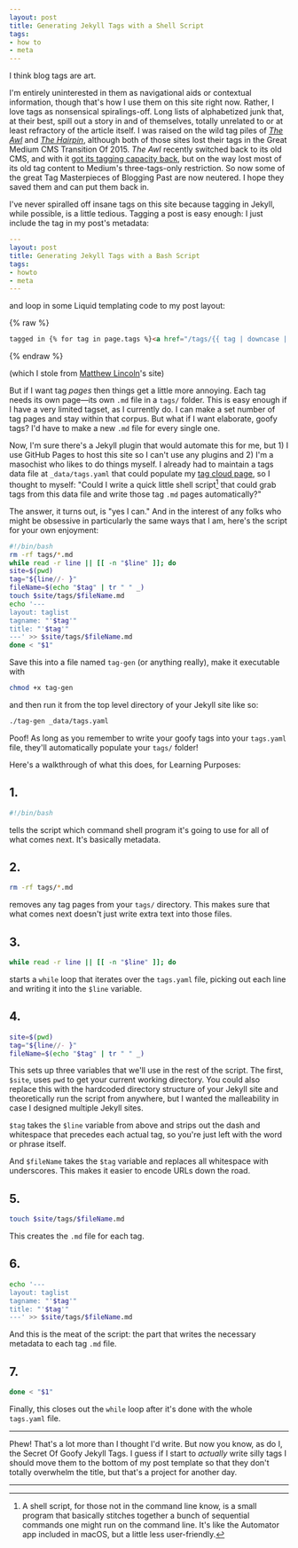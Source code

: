 ```yaml
---
layout: post
title: Generating Jekyll Tags with a Shell Script
tags: 
- how to
- meta
---
```


I think blog tags are art. 

I'm entirely uninterested in them as navigational aids or contextual information, though that's how I use them on this site right now. Rather, I love tags as nonsensical spiralings-off. Long lists of alphabetized junk that, at their best, spill out a story in and of themselves, totally unrelated to or at least refractory of the article itself. I was raised on the wild tag piles of [*The Awl*](https://theawl.com) and [*The Hairpin*](https://thehairpin.com), although both of those sites lost their tags in the Great Medium CMS Transition Of 2015. *The Awl* recently switched back to its old CMS, and with it [got its tagging capacity back](https://www.theawl.com/tag/tags-are-back-and-good/), but on the way lost most of its old tag content to Medium's three-tags-only restriction. So now some of the great Tag Masterpieces of Blogging Past are now neutered. I hope they saved them and can put them back in. 

I've never spiralled off insane tags on this site because tagging in Jekyll, while possible, is a little tedious. Tagging a post is easy enough: I just include the tag in my post's metadata: 

``` yaml
---
layout: post
title: Generating Jekyll Tags with a Bash Script
tags: 
- howto
- meta
---
```

and loop in some Liquid templating code to my post layout: 

{% raw %}
``` html
tagged in {% for tag in page.tags %}<a href="/tags/{{ tag | downcase | replace: ' ', '_' }}/">{{ tag }}</a>{% if forloop.last %}{% else %}, {% endif %}{% endfor %}
```
{% endraw %}

(which I stole from [Matthew Lincoln](https://github.com/mdlincoln/mdlincoln.github.io)'s site)

But if I want tag *pages* then things get a little more annoying. Each tag needs its own page—its own `.md` file in a `tags/` folder. This is easy enough if I have a very limited tagset, as I currently do. I can make a set number of tag pages and stay within that corpus. But what if I want elaborate, goofy tags? I'd have to make a new `.md` file for every single one. 

Now, I'm sure there's a Jekyll plugin that would automate this for me, but 1) I use GitHub Pages to host this site so I can't use any plugins and 2) I'm a masochist who likes to do things myself. I already had to maintain a tags data file at `_data/tags.yaml` that could populate my [tag cloud page](/tags), so I thought to myself: "Could I write a quick little shell script[^1] that could grab tags from this data file and write those tag `.md` pages automatically?"

[^1]: A shell script, for those not in the command line know, is a small program that basically stitches together a bunch of sequential commands one might run on the command line. It's like the Automator app included in macOS, but a little less user-friendly. 

The answer, it turns out, is "yes I can." And in the interest of any folks who might be obsessive in particularly the same ways that I am, here's the script for your own enjoyment: 

``` bash
#!/bin/bash
rm -rf tags/*.md
while read -r line || [[ -n "$line" ]]; do
site=$(pwd)
tag="${line//- }"
fileName=$(echo "$tag" | tr " " _)
touch $site/tags/$fileName.md
echo '---
layout: taglist
tagname: "'$tag'"
title: "'$tag'"
---' >> $site/tags/$fileName.md
done < "$1"
```

Save this into a file named `tag-gen` (or anything really), make it executable with 

``` bash
chmod +x tag-gen
```

and then run it from the top level directory of your Jekyll site like so: 

``` bash
./tag-gen _data/tags.yaml
```

Poof! As long as you remember to write your goofy tags into your `tags.yaml` file, they'll automatically populate your `tags/` folder!

Here's a walkthrough of what this does, for Learning Purposes: 

## 1. 

``` bash
#!/bin/bash
```

tells the script which command shell program it's going to use for all of what comes next. It's basically metadata. 

## 2. 

``` bash
rm -rf tags/*.md
```

removes any tag pages from your `tags/` directory. This makes sure that what comes next doesn't just write extra text into those files. 

## 3. 

``` bash
while read -r line || [[ -n "$line" ]]; do
```

starts a `while` loop that iterates over the `tags.yaml` file, picking out each line and writing it into the `$line` variable. 

## 4. 

``` bash
site=$(pwd)
tag="${line//- }"
fileName=$(echo "$tag" | tr " " _)
```

This sets up three variables that we'll use in the rest of the script. The first, `$site`, uses `pwd` to get your current working directory. You could also replace this with the hardcoded directory structure of your Jekyll site and theoretically run the script from anywhere, but I wanted the malleability in case I designed multiple Jekyll sites. 

`$tag` takes the `$line` variable from above and strips out the dash and whitespace that precedes each actual tag, so you're just left with the word or phrase itself. 

And `$fileName` takes the `$tag` variable and replaces all whitespace with underscores. This makes it easier to encode URLs down the road.

## 5. 

``` bash 
touch $site/tags/$fileName.md
```

This creates the `.md` file for each tag. 

## 6. 

``` bash
echo '---
layout: taglist
tagname: "'$tag'"
title: "'$tag'"
---' >> $site/tags/$fileName.md
```

And this is the meat of the script: the part that writes the necessary metadata to each tag `.md` file. 

## 7. 

``` bash
done < "$1"
```

Finally, this closes out the `while` loop after it's done with the whole `tags.yaml` file. 

---

Phew! That's a lot more than I thought I'd write. But now you know, as do I, the Secret Of Goofy Jekyll Tags. I guess if I start to *actually* write silly tags I should move them to the bottom of my post template so that they don't totally overwhelm the title, but that's a project for another day. 

---